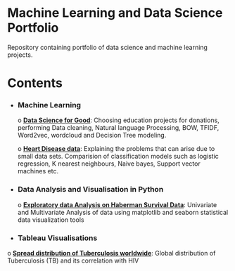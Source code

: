 # Machine Learning and Data Science Portfolio
Repository containing portfolio of data science and machine learning projects.

# Contents
  * ### Machine Learning
    o [**Data Science for Good**](https://github.com/navnina/Data-Science-Portolio/blob/master/DonorsChooseData/DonorsChooseData.ipynb): Choosing education projects for donations, performing Data cleaning, Natural language Processing, BOW, TFIDF, Word2vec, wordcloud and Decision Tree modeling.
    
    o [**Heart Disease data**](https://github.com/navnina/Data-Science-Portolio/blob/master/heartdisease/heartdisease.ipynb): Explaining the problems that can arise due to small data sets. Comparision of classification models such as logistic regression, K nearest neighbours, Naive bayes, Support vector machines etc.
    
  * ### Data Analysis and Visualisation in Python
    o [**Exploratory data Analysis on Haberman Survival Data**](https://github.com/navnina/Data-Science-Portolio/blob/master/Haberman_survival_data/Exploratory_Data_Analysis_Haberman_survival_data.ipynb): Univariate and Multivariate Analysis of data using matplotlib and seaborn statistical data visualization tools

* ### Tableau Visualisations
o [**Spread distribution of Tuberculosis worldwide**](https://github.com/navnina/Data-Science-Portolio/blob/master/Haberman_survival_data/Exploratory_Data_Analysis_Haberman_survival_data.ipynb): Global distribution of Tuberculosis (TB) and its correlation with HIV
